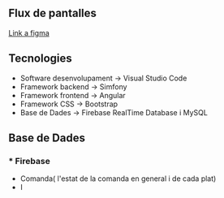 ## Flux de pantalles
[Link a figma](https://www.figma.com/file/4zthPjp9cOT6ejctrTXvor/Flux-de-pantalla?node-id=0%3A1)


## Tecnologies
  * Software desenvolupament -> Visual Studio Code
  * Framework backend -> Simfony
  * Framework frontend -> Angular
  * Framework CSS -> Bootstrap
  * Base de Dades -> Firebase RealTime Database i MySQL

## Base de Dades
### * Firebase
 * Comanda( l'estat de la comanda en general i de cada plat)
 * I
